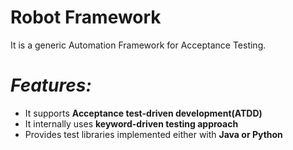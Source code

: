 # Robot Framework

It is a generic Automation Framework for Acceptance Testing.

***Features:***<br/>
=========================

* It supports **Acceptance test-driven development(ATDD)**
* It internally uses **keyword-driven testing approach**
* Provides test libraries implemented either with **Java or Python**
